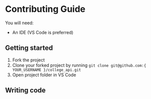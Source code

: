 # Contributing Guide

You will need:

- An IDE (VS Code is preferred)


## Getting started

1. Fork the project
2. Clone your forked project by running `git clone git@github.com:{
   YOUR_USERNAME }/college_api.git`
3. Open project folder in VS Code


## Writing code

